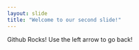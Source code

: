 ```yaml
---
layout: slide
title: "Welcome to our second slide!"
---
```

Github Rocks!
Use the left arrow to go back!
